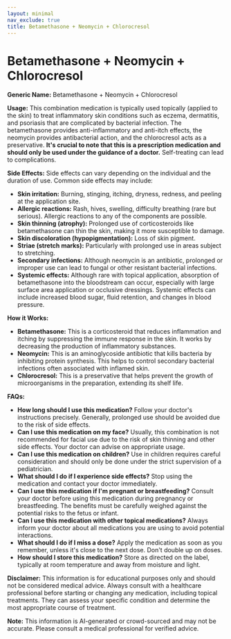 ```yaml
---
layout: minimal
nav_exclude: true
title: Betamethasone + Neomycin + Chlorocresol
---
```


# Betamethasone + Neomycin + Chlorocresol

**Generic Name:** Betamethasone + Neomycin + Chlorocresol

**Usage:** This combination medication is typically used topically (applied to the skin) to treat inflammatory skin conditions such as eczema, dermatitis, and psoriasis that are complicated by bacterial infection.  The betamethasone provides anti-inflammatory and anti-itch effects, the neomycin provides antibacterial action, and the chlorocresol acts as a preservative.  **It's crucial to note that this is a prescription medication and should only be used under the guidance of a doctor.**  Self-treating can lead to complications.

**Side Effects:**  Side effects can vary depending on the individual and the duration of use. Common side effects may include:

* **Skin irritation:** Burning, stinging, itching, dryness, redness, and peeling at the application site.
* **Allergic reactions:** Rash, hives, swelling, difficulty breathing (rare but serious).  Allergic reactions to any of the components are possible.
* **Skin thinning (atrophy):** Prolonged use of corticosteroids like betamethasone can thin the skin, making it more susceptible to damage.
* **Skin discoloration (hypopigmentation):**  Loss of skin pigment.
* **Striae (stretch marks):** Particularly with prolonged use in areas subject to stretching.
* **Secondary infections:**  Although neomycin is an antibiotic, prolonged or improper use can lead to fungal or other resistant bacterial infections.
* **Systemic effects:** Although rare with topical application, absorption of betamethasone into the bloodstream can occur, especially with large surface area application or occlusive dressings. Systemic effects can include increased blood sugar, fluid retention, and changes in blood pressure.

**How it Works:**

* **Betamethasone:** This is a corticosteroid that reduces inflammation and itching by suppressing the immune response in the skin. It works by decreasing the production of inflammatory substances.
* **Neomycin:** This is an aminoglycoside antibiotic that kills bacteria by inhibiting protein synthesis. This helps to control secondary bacterial infections often associated with inflamed skin.
* **Chlorocresol:**  This is a preservative that helps prevent the growth of microorganisms in the preparation, extending its shelf life.


**FAQs:**

* **How long should I use this medication?**  Follow your doctor's instructions precisely.  Generally, prolonged use should be avoided due to the risk of side effects.
* **Can I use this medication on my face?**  Usually, this combination is not recommended for facial use due to the risk of skin thinning and other side effects. Your doctor can advise on appropriate usage.
* **Can I use this medication on children?**  Use in children requires careful consideration and should only be done under the strict supervision of a pediatrician.
* **What should I do if I experience side effects?**  Stop using the medication and contact your doctor immediately.
* **Can I use this medication if I'm pregnant or breastfeeding?**  Consult your doctor before using this medication during pregnancy or breastfeeding.  The benefits must be carefully weighed against the potential risks to the fetus or infant.
* **Can I use this medication with other topical medications?**  Always inform your doctor about all medications you are using to avoid potential interactions.
* **What should I do if I miss a dose?**  Apply the medication as soon as you remember, unless it's close to the next dose.  Don't double up on doses.
* **How should I store this medication?** Store as directed on the label, typically at room temperature and away from moisture and light.


**Disclaimer:** This information is for educational purposes only and should not be considered medical advice. Always consult with a healthcare professional before starting or changing any medication, including topical treatments.  They can assess your specific condition and determine the most appropriate course of treatment.


**Note:** This information is AI-generated or crowd-sourced and may not be accurate. Please consult a medical professional for verified advice.